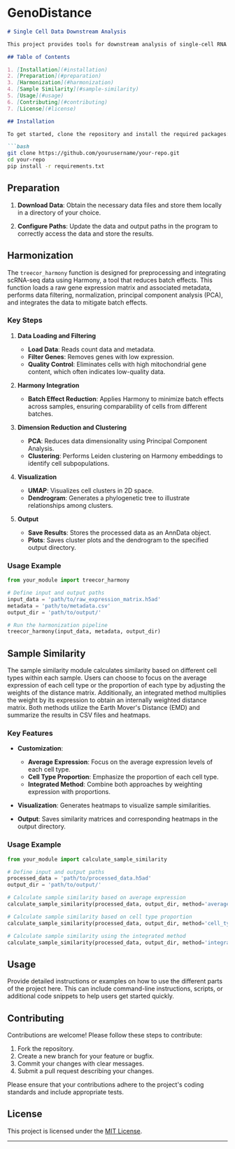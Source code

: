 # GenoDistance

```markdown
# Single Cell Data Downstream Analysis

This project provides tools for downstream analysis of single-cell RNA sequencing (scRNA-seq) data. It offers a streamlined pipeline for preprocessing, integrating, and assessing sample similarity, enabling researchers to explore cell populations and their relationships across different samples effectively.

## Table of Contents

1. [Installation](#installation)
2. [Preparation](#preparation)
3. [Harmonization](#harmonization)
4. [Sample Similarity](#sample-similarity)
5. [Usage](#usage)
6. [Contributing](#contributing)
7. [License](#license)

## Installation

To get started, clone the repository and install the required packages:

```bash
git clone https://github.com/yourusername/your-repo.git
cd your-repo
pip install -r requirements.txt
```

## Preparation

1. **Download Data**: Obtain the necessary data files and store them locally in a directory of your choice.

2. **Configure Paths**: Update the data and output paths in the program to correctly access the data and store the results.

## Harmonization

The `treecor_harmony` function is designed for preprocessing and integrating scRNA-seq data using Harmony, a tool that reduces batch effects. This function loads a raw gene expression matrix and associated metadata, performs data filtering, normalization, principal component analysis (PCA), and integrates the data to mitigate batch effects.

### Key Steps

1. **Data Loading and Filtering**
   - **Load Data**: Reads count data and metadata.
   - **Filter Genes**: Removes genes with low expression.
   - **Quality Control**: Eliminates cells with high mitochondrial gene content, which often indicates low-quality data.

2. **Harmony Integration**
   - **Batch Effect Reduction**: Applies Harmony to minimize batch effects across samples, ensuring comparability of cells from different batches.

3. **Dimension Reduction and Clustering**
   - **PCA**: Reduces data dimensionality using Principal Component Analysis.
   - **Clustering**: Performs Leiden clustering on Harmony embeddings to identify cell subpopulations.

4. **Visualization**
   - **UMAP**: Visualizes cell clusters in 2D space.
   - **Dendrogram**: Generates a phylogenetic tree to illustrate relationships among clusters.

5. **Output**
   - **Save Results**: Stores the processed data as an AnnData object.
   - **Plots**: Saves cluster plots and the dendrogram to the specified output directory.

### Usage Example

```python
from your_module import treecor_harmony

# Define input and output paths
input_data = 'path/to/raw_expression_matrix.h5ad'
metadata = 'path/to/metadata.csv'
output_dir = 'path/to/output/'

# Run the harmonization pipeline
treecor_harmony(input_data, metadata, output_dir)
```

## Sample Similarity

The sample similarity module calculates similarity based on different cell types within each sample. Users can choose to focus on the average expression of each cell type or the proportion of each type by adjusting the weights of the distance matrix. Additionally, an integrated method multiplies the weight by its expression to obtain an internally weighted distance matrix. Both methods utilize the Earth Mover's Distance (EMD) and summarize the results in CSV files and heatmaps.

### Key Features

- **Customization**: 
  - **Average Expression**: Focus on the average expression levels of each cell type.
  - **Cell Type Proportion**: Emphasize the proportion of each cell type.
  - **Integrated Method**: Combine both approaches by weighting expression with proportions.

- **Visualization**: Generates heatmaps to visualize sample similarities.

- **Output**: Saves similarity matrices and corresponding heatmaps in the output directory.

### Usage Example

```python
from your_module import calculate_sample_similarity

# Define input and output paths
processed_data = 'path/to/processed_data.h5ad'
output_dir = 'path/to/output/'

# Calculate sample similarity based on average expression
calculate_sample_similarity(processed_data, output_dir, method='average_expression')

# Calculate sample similarity based on cell type proportion
calculate_sample_similarity(processed_data, output_dir, method='cell_type_proportion')

# Calculate sample similarity using the integrated method
calculate_sample_similarity(processed_data, output_dir, method='integrated')
```

## Usage

Provide detailed instructions or examples on how to use the different parts of the project here. This can include command-line instructions, scripts, or additional code snippets to help users get started quickly.

## Contributing

Contributions are welcome! Please follow these steps to contribute:

1. Fork the repository.
2. Create a new branch for your feature or bugfix.
3. Commit your changes with clear messages.
4. Submit a pull request describing your changes.

Please ensure that your contributions adhere to the project's coding standards and include appropriate tests.

## License

This project is licensed under the [MIT License](LICENSE).

---
```
